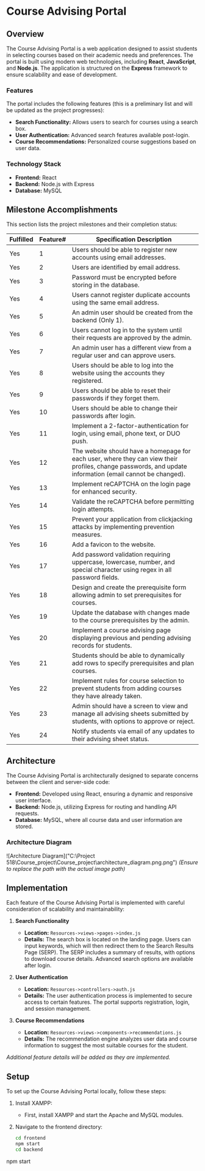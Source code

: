 # Course Advising Portal

## Overview

The Course Advising Portal is a web application designed to assist students in selecting courses based on their academic needs and preferences. The portal is built using modern web technologies, including **React**, **JavaScript**, and **Node.js**. The application is structured on the **Express** framework to ensure scalability and ease of development.

### Features
The portal includes the following features (this is a preliminary list and will be updated as the project progresses):

- **Search Functionality:** Allows users to search for courses using a search box.
- **User Authentication:** Advanced search features available post-login.
- **Course Recommendations:** Personalized course suggestions based on user data.

### Technology Stack
- **Frontend:** React
- **Backend:** Node.js with Express
- **Database:** MySQL

## Milestone Accomplishments

This section lists the project milestones and their completion status:

| Fulfilled | Feature# | Specification Description                                                                                                                                       |
|-----------|----------|-----------------------------------------------------------------------------------------------------------------------------------------------------------------|
| Yes       | 1        | Users should be able to register new accounts using email addresses.                                                                                            |
| Yes       | 2        | Users are identified by email address.                                                                                                                          |
| Yes       | 3        | Password must be encrypted before storing in the database.                                                                                                      |
| Yes       | 4        | Users cannot register duplicate accounts using the same email address.                                                                                          |
| Yes       | 5        | An admin user should be created from the backend (Only 1).                                                                                                       |
| Yes       | 6        | Users cannot log in to the system until their requests are approved by the admin.                                                                                |
| Yes       | 7        | An admin user has a different view from a regular user and can approve users.                                                                                    |
| Yes       | 8        | Users should be able to log into the website using the accounts they registered.                                                                                 |
| Yes       | 9        | Users should be able to reset their passwords if they forget them.                                                                                               |
| Yes       | 10       | Users should be able to change their passwords after login.                                                                                                      |
| Yes       | 11       | Implement a 2-factor-authentication for login, using email, phone text, or DUO push.                                                                             |
| Yes       | 12       | The website should have a homepage for each user, where they can view their profiles, change passwords, and update information (email cannot be changed).         |
| Yes       | 13       | Implement reCAPTCHA on the login page for enhanced security.                                                                                                     |
| Yes       | 14       | Validate the reCAPTCHA before permitting login attempts.                                                                                                         |
| Yes       | 15       | Prevent your application from clickjacking attacks by implementing prevention measures.                                                                          |
| Yes       | 16       | Add a favicon to the website.                                                                                                                                    |
| Yes       | 17       | Add password validation requiring uppercase, lowercase, number, and special character using regex in all password fields.                                        |
| Yes       | 18       | Design and create the prerequisite form allowing admin to set prerequisites for courses.                                                                          |
| Yes       | 19       | Update the database with changes made to the course prerequisites by the admin.                                                                                  |
| Yes       | 20       | Implement a course advising page displaying previous and pending advising records for students.                                                                  |
| Yes       | 21       | Students should be able to dynamically add rows to specify prerequisites and plan courses.                                                                        |
| Yes       | 22       | Implement rules for course selection to prevent students from adding courses they have already taken.                                                            |
| Yes       | 23       | Admin should have a screen to view and manage all advising sheets submitted by students, with options to approve or reject.                                       |
| Yes       | 24       | Notify students via email of any updates to their advising sheet status.                                                                                         |

## Architecture

The Course Advising Portal is architecturally designed to separate concerns between the client and server-side code:

- **Frontend:** Developed using React, ensuring a dynamic and responsive user interface.
- **Backend:** Node.js, utilizing Express for routing and handling API requests.
- **Database:** MySQL, where all course data and user information are stored.

### Architecture Diagram
![Architecture Diagram]("C:\Project 518\Course_project\Course_project\architecture_diagram.png.png") *(Ensure to replace the path with the actual image path)*

## Implementation

Each feature of the Course Advising Portal is implemented with careful consideration of scalability and maintainability:

1. **Search Functionality**  
   - **Location:** `Resources->views->pages->index.js`
   - **Details:** The search box is located on the landing page. Users can input keywords, which will then redirect them to the Search Results Page (SERP). The SERP includes a summary of results, with options to download course details. Advanced search options are available after login.

2. **User Authentication**  
   - **Location:** `Resources->controllers->auth.js`
   - **Details:** The user authentication process is implemented to secure access to certain features. The portal supports registration, login, and session management.

3. **Course Recommendations**  
   - **Location:** `Resources->views->components->recommendations.js`
   - **Details:** The recommendation engine analyzes user data and course information to suggest the most suitable courses for the student.

*Additional feature details will be added as they are implemented.*

## Setup

To set up the Course Advising Portal locally, follow these steps:

1. Install XAMPP:
   - First, install XAMPP and start the Apache and MySQL modules.

2. Navigate to the frontend directory:
   ```bash
   cd frontend
   npm start
   cd backend
npm start
